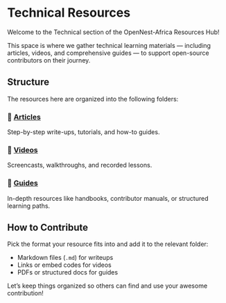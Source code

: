 #  Technical Resources

Welcome to the Technical section of the OpenNest-Africa Resources Hub!

This space is where we gather technical learning materials — including articles, videos, and comprehensive guides — to support open-source contributors on their journey.

## Structure

The resources here are organized into the following folders:

###  📄 [Articles](./articles/)
Step-by-step write-ups, tutorials, and how-to guides.

### 🎥 [Videos](./videos/)
Screencasts, walkthroughs, and recorded lessons.

###  📘 [Guides](./guides/)
In-depth resources like handbooks, contributor manuals, or structured learning paths.

## How to Contribute

Pick the format your resource fits into and add it to the relevant folder:
- Markdown files (`.md`) for writeups
- Links or embed codes for videos
- PDFs or structured docs for guides

Let’s keep things organized so others can find and use your awesome contribution!
